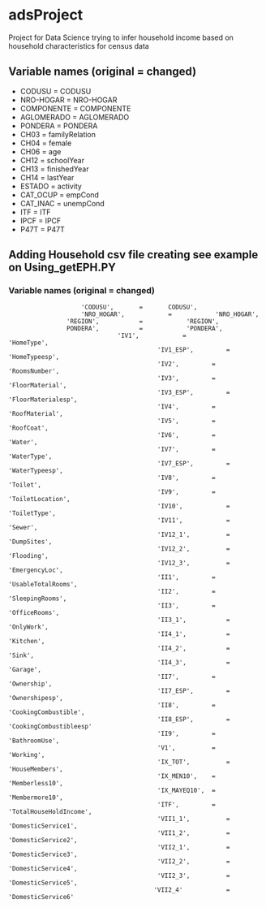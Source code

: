 # adsProject
Project for Data Science trying to infer household income based on household characteristics for census data


## Variable names (original = changed)

* CODUSU = CODUSU
* NRO-HOGAR = NRO-HOGAR
* COMPONENTE = COMPONENTE
* AGLOMERADO = AGLOMERADO 
* PONDERA = PONDERA
* CH03 = familyRelation
* CH04 = female
* CH06 = age
* CH12 = schoolYear
* CH13 = finishedYear
* CH14 = lastYear
* ESTADO = activity
* CAT_OCUP = empCond
* CAT_INAC = unempCond
* ITF = ITF
* IPCF = IPCF
* P47T = P47T

## Adding Household csv file creating see example on Using_getEPH.PY
### Variable names (original = changed)
					    'CODUSU',		=		CODUSU',
			       		'NRO_HOGAR',	        =            'NRO_HOGAR',
					'REGION',	        =            'REGION',
					PONDERA',	        =            'PONDERA',
			                      'IV1',	        =            'HomeType',
                                             'IV1_ESP',	        =            'HomeTypeesp',
                                             'IV2',	        =           'RoomsNumber',
                                             'IV3',	        =            'FloorMaterial',
                                             'IV3_ESP',	        =            'FloorMaterialesp',
                                             'IV4',	        =            'RoofMaterial',
                                             'IV5',	        =            'RoofCoat',
                                             'IV6',	        =            'Water',
                                             'IV7',	        =            'WaterType',
                                             'IV7_ESP',	        =            'WaterTypeesp',
                                             'IV8',	        =            'Toilet',
                                             'IV9',	        =            'ToiletLocation',
                                             'IV10',	        =            'ToiletType',
                                             'IV11',	        =            'Sewer',
                                             'IV12_1',	        =            'DumpSites',
                                             'IV12_2',	        =            'Flooding',
                                             'IV12_3',	        =            'EmergencyLoc',
                                             'II1',	        =            'UsableTotalRooms',
                                             'II2',	        =            'SleepingRooms',
                                             'II3',	        =            'OfficeRooms',
                                             'II3_1',	        =            'OnlyWork',
                                             'II4_1',	        =            'Kitchen',
                                             'II4_2',	        =            'Sink',
                                             'II4_3',	        =            'Garage',
                                             'II7',	        =            'Ownership',
                                             'II7_ESP',	        =            'Ownershipesp',
                                             'II8',	        =           'CookingCombustible',
                                             'II8_ESP',	        =            'CookingCombustibleesp'
                                             'II9',	        =           'BathroomUse',
                                             'V1',	        =            'Working',
                                             'IX_TOT',	        =            'HouseMembers',
                                             'IX_MEN10',	=                    'Memberless10',
                                             'IX_MAYEQ10',	=                    'Membermore10',
                                             'ITF',	        =            'TotalHouseHoldIncome',
                                             'VII1_1',	        =            'DomesticService1',
                                             'VII1_2',	        =            'DomesticService2',
                                             'VII2_1',	        =            'DomesticService3',
                                             'VII2_2',	        =            'DomesticService4',
                                             'VII2_3',	        =            'DomesticService5',
                                            'VII2_4'	        =            'DomesticService6'
